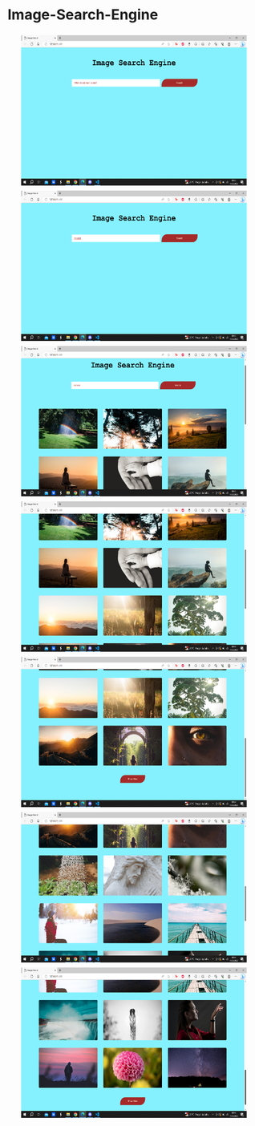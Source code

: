 # Image-Search-Engine
<div style="display: flex; flex-direction: column; align-items: center;">
  <img src='Images/image1.png' height=300 width=450 style="margin: 5px;">
  <img src='Images/image2.png' height=300 width=450 style="margin: 5px;">
  <img src='Images/image3.png' height=300 width=450 style="margin: 5px;">
  <img src='Images/image4.png' height=300 width=450 style="margin: 5px;">
  <img src='Images/image5.png' height=300 width=450 style="margin: 5px;">
  <img src='Images/image6.png' height=300 width=450 style="margin: 5px;">
  <img src='Images/image7.png' height=300 width=450 style="margin: 5px;">
</div>
